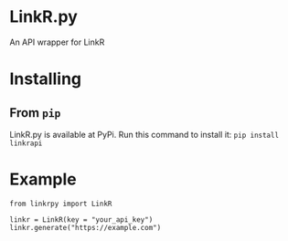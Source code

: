 # LinkR.py
An API wrapper for LinkR

# Installing
## From ``pip``
LinkR.py is available at PyPi. Run this command to install it: ``pip install linkrapi``

# Example
```
from linkrpy import LinkR

linkr = LinkR(key = "your_api_key")
linkr.generate("https://example.com")
```
